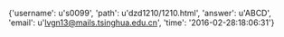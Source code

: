 {'username': u's0099', 'path': u'dzd1210/1210.html', 'answer': u'ABCD', 'email': u'lvgn13@mails.tsinghua.edu.cn', 'time': '2016-02-28:18:06:31'}